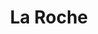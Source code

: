 ---
title: La Roche
date: 
draft: false

# descripcion
description : Círculo con nácar chicos

materials: Plata 925

color: Plateado

dimensions: 0,7cm

code: 01-04-0150

type: "Aros"

categories: []

price: $5.120,00

price_eftvo: $4.350,00

# Images
# first image will be shown in the product page
images:
  # - image: "images/path_to_image"
  # La ubicacion de las imagenes es imagenes/Aros/Aros.Piedras/01-04-0150-la-roche
  - image: "./images/aros/piedras/01-04-0150-circulo-con-nacar-chicos_a.jpeg"
  - image: "./images/aros/piedras/01-04-0150-circulo-con-nacar-chicos_b.jpeg"
---